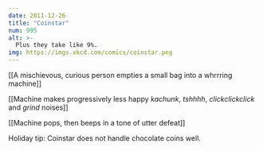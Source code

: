 ```yaml
---
date: 2011-12-26
title: "Coinstar"
num: 995
alt: >-
  Plus they take like 9%.
img: https://imgs.xkcd.com/comics/coinstar.png
---
```

[[A mischievous, curious person empties a small bag into a whrrring machine]]

[[Machine makes progressively less happy *kachunk*, *tshhhh*, *clickclickclick* and *grind* noises]]

[[Machine pops, then beeps in a tone of utter defeat]]

Holiday tip: Coinstar does not handle chocolate coins well.

